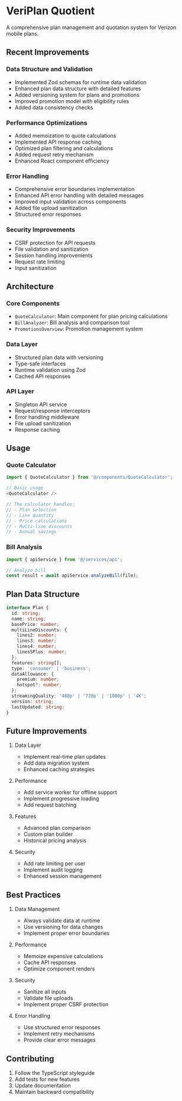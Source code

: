 # VeriPlan Quotient

A comprehensive plan management and quotation system for Verizon mobile plans.

## Recent Improvements

### Data Structure and Validation
- Implemented Zod schemas for runtime data validation
- Enhanced plan data structure with detailed features
- Added versioning system for plans and promotions
- Improved promotion model with eligibility rules
- Added data consistency checks

### Performance Optimizations
- Added memoization to quote calculations
- Implemented API response caching
- Optimized plan filtering and calculations
- Added request retry mechanism
- Enhanced React component efficiency

### Error Handling
- Comprehensive error boundaries implementation
- Enhanced API error handling with detailed messages
- Improved input validation across components
- Added file upload sanitization
- Structured error responses

### Security Improvements
- CSRF protection for API requests
- File validation and sanitization
- Session handling improvements
- Request rate limiting
- Input sanitization

## Architecture

### Core Components
- `QuoteCalculator`: Main component for plan pricing calculations
- `BillAnalyzer`: Bill analysis and comparison tool
- `PromotionsOverview`: Promotion management system

### Data Layer
- Structured plan data with versioning
- Type-safe interfaces
- Runtime validation using Zod
- Cached API responses

### API Layer
- Singleton API service
- Request/response interceptors
- Error handling middleware
- File upload sanitization
- Response caching

## Usage

### Quote Calculator
```typescript
import { QuoteCalculator } from '@/components/QuoteCalculator';

// Basic usage
<QuoteCalculator />

// The calculator handles:
// - Plan selection
// - Line quantity
// - Price calculations
// - Multi-line discounts
// - Annual savings
```

### Bill Analysis
```typescript
import { apiService } from '@/services/api';

// Analyze bill
const result = await apiService.analyzeBill(file);
```

## Plan Data Structure

```typescript
interface Plan {
  id: string;
  name: string;
  basePrice: number;
  multiLineDiscounts: {
    lines2: number;
    lines3: number;
    lines4: number;
    lines5Plus: number;
  };
  features: string[];
  type: 'consumer' | 'business';
  dataAllowance: {
    premium: number;
    hotspot?: number;
  };
  streamingQuality: '480p' | '720p' | '1080p' | '4K';
  version: string;
  lastUpdated: string;
}
```

## Future Improvements

1. Data Layer
   - Implement real-time plan updates
   - Add data migration system
   - Enhanced caching strategies

2. Performance
   - Add service worker for offline support
   - Implement progressive loading
   - Add request batching

3. Features
   - Advanced plan comparison
   - Custom plan builder
   - Historical pricing analysis

4. Security
   - Add rate limiting per user
   - Implement audit logging
   - Enhanced session management

## Best Practices

1. Data Management
   - Always validate data at runtime
   - Use versioning for data changes
   - Implement proper error boundaries

2. Performance
   - Memoize expensive calculations
   - Cache API responses
   - Optimize component renders

3. Security
   - Sanitize all inputs
   - Validate file uploads
   - Implement proper CSRF protection

4. Error Handling
   - Use structured error responses
   - Implement retry mechanisms
   - Provide clear error messages

## Contributing

1. Follow the TypeScript styleguide
2. Add tests for new features
3. Update documentation
4. Maintain backward compatibility
